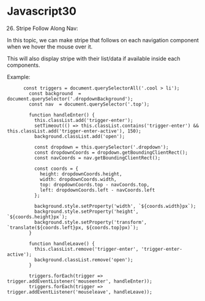 # Javascript30
26) Stripe Follow Along Nav: 

In this topic, we can make stripe that follows on each navigation component when we hover the mouse over it. 

This will also display stripe with their list/data if available inside each components.

Example:

          const triggers = document.querySelectorAll('.cool > li');
            const background  = document.querySelector('.dropdownBackground');
            const nav  = document.querySelector('.top');

            function handleEnter() {
              this.classList.add('trigger-enter');
              setTimeout(() => this.classList.contains('trigger-enter') && this.classList.add('trigger-enter-active'), 150);
              background.classList.add('open');

              const dropdown = this.querySelector('.dropdown');
              const dropdownCoords = dropdown.getBoundingClientRect();
              const navCoords = nav.getBoundingClientRect();

              const coords = {
                height: dropdownCoords.height,
                width: dropdownCoords.width,
                top: dropdownCoords.top - navCoords.top,
                left: dropdownCoords.left - navCoords.left
              };

              background.style.setProperty('width', `${coords.width}px`);
              background.style.setProperty('height', `${coords.height}px`);
              background.style.setProperty('transform', `translate(${coords.left}px, ${coords.top}px)`);
            }

            function handleLeave() {
              this.classList.remove('trigger-enter', 'trigger-enter-active');
              background.classList.remove('open');
            }

            triggers.forEach(trigger => trigger.addEventListener('mouseenter', handleEnter));
            triggers.forEach(trigger => trigger.addEventListener('mouseleave', handleLeave));
